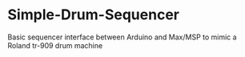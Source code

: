 # Simple-Drum-Sequencer
Basic sequencer interface between Arduino and Max/MSP to mimic a Roland tr-909 drum machine
